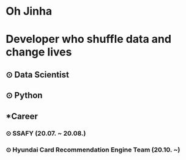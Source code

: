 #
# Oh Jinha
# Developer who shuffle data and change lives

## ⊙ Data Scientist
## ⊙ Python

## *Career
### ⊙ SSAFY (20.07. ~ 20.08.)
### ⊙ Hyundai Card Recommendation Engine Team (20.10. ~)
